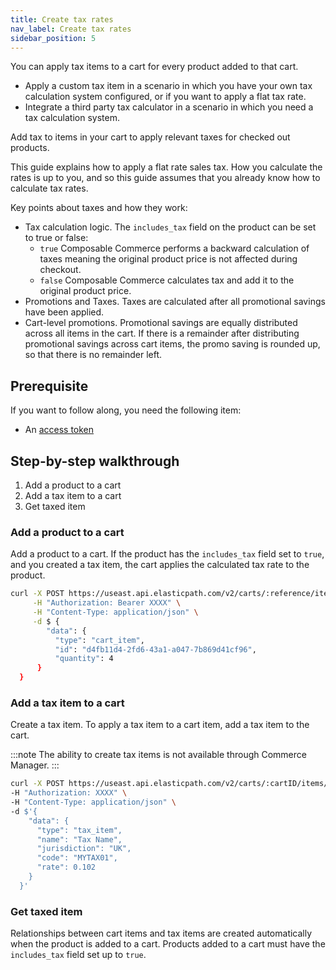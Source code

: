 ```yaml
---
title: Create tax rates
nav_label: Create tax rates
sidebar_position: 5
---
```


You can apply tax items to a cart for every product added to that cart.

- Apply a custom tax item in a scenario in which you have your own tax calculation system configured, or if you want to apply a flat tax rate.
- Integrate a third party tax calculator in a scenario in which you need a tax calculation system.

Add tax to items in your cart to apply relevant taxes for checked out products.

This guide explains how to apply a flat rate sales tax. How you calculate the rates is up to you, and so this guide assumes that you already know how to calculate tax rates.

Key points about taxes and how they work:

- Tax calculation logic. The `includes_tax` field on the product can be set to true or false:
    - `true` Composable Commerce performs a backward calculation of taxes meaning the original product price is not affected during checkout.
    - `false` Composable Commerce calculates tax and add it to the original product price.
- Promotions and Taxes. Taxes are calculated after all promotional savings have been applied.
- Cart-level promotions. Promotional savings are equally distributed across all items in the cart. If there is a remainder after distributing promotional savings across cart items, the promo saving is rounded up, so that there is no remainder left.

## Prerequisite

If you want to follow along, you need the following item:

- An [access token](/guides/Getting-Started/api-overview/your-first-api-request#get-an-access-token)

## Step-by-step walkthrough

1. Add a product to a cart
2. Add a tax item to a cart
3. Get taxed item

### Add a product to a cart

Add a product to a cart. If the product has the `includes_tax` field set to `true`, and you created a tax item, the cart applies the calculated tax rate to the product.

```sh
curl -X POST https://useast.api.elasticpath.com/v2/carts/:reference/items \
     -H "Authorization: Bearer XXXX" \
     -H "Content-Type: application/json" \
     -d $ {
        "data": {
          "type": "cart_item",
          "id": "d4fb11d4-2fd6-43a1-a047-7b869d41cf96",
          "quantity": 4
      }
  }
```

### Add a tax item to a cart

Create a tax item. To apply a tax item to a cart item, add a tax item to the cart.

:::note
The ability to create tax items is not available through Commerce Manager.
:::

```sh
curl -X POST https://useast.api.elasticpath.com/v2/carts/:cartID/items/:itemID/taxes \
-H "Authorization: XXXX" \
-H "Content-Type: application/json" \
-d $'{
    "data": {
      "type": "tax_item",
      "name": "Tax Name",
      "jurisdiction": "UK",
      "code": "MYTAX01",
      "rate": 0.102
    }
  }'
```

### Get taxed item

Relationships between cart items and tax items are created automatically when the product is added to a cart. Products added to a cart must have the `includes_tax` field set up to `true`.

